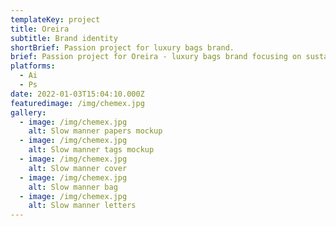 ```yaml
---
templateKey: project
title: Oreira
subtitle: Brand identity
shortBrief: Passion project for luxury bags brand.
brief: Passion project for Oreira - luxury bags brand focusing on sustainability.
platforms:
  - Ai
  - Ps
date: 2022-01-03T15:04:10.000Z
featuredimage: /img/chemex.jpg
gallery:
  - image: /img/chemex.jpg
    alt: Slow manner papers mockup
  - image: /img/chemex.jpg
    alt: Slow manner tags mockup
  - image: /img/chemex.jpg
    alt: Slow manner cover
  - image: /img/chemex.jpg
    alt: Slow manner bag
  - image: /img/chemex.jpg
    alt: Slow manner letters
---
```


